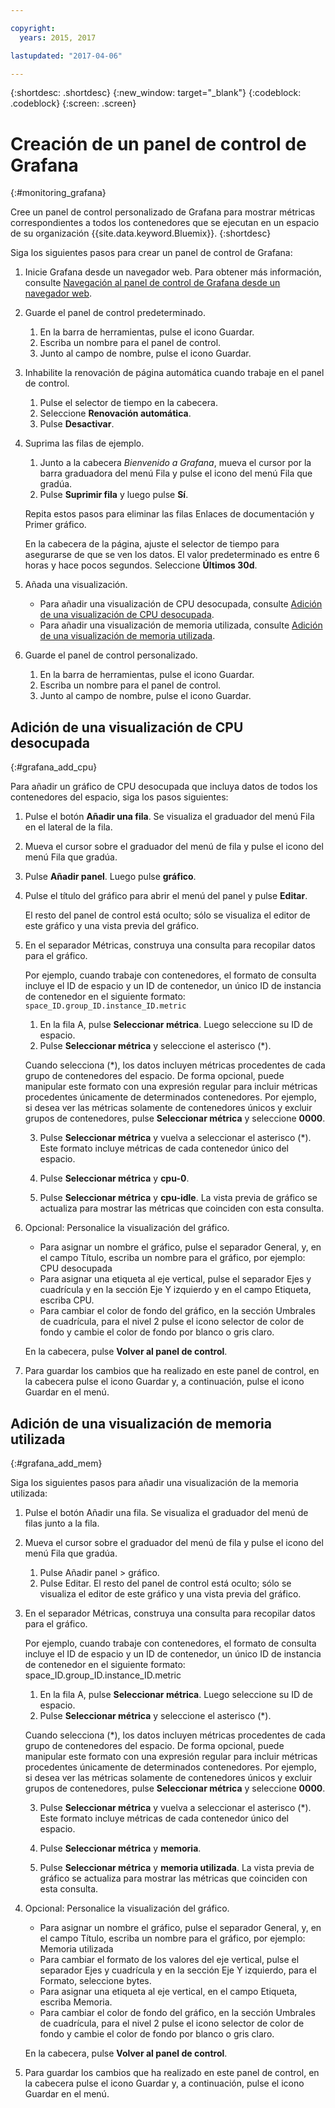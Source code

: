 ```yaml
---

copyright:
  years: 2015, 2017

lastupdated: "2017-04-06"

---
```



{:shortdesc: .shortdesc}
{:new_window: target="_blank"}
{:codeblock: .codeblock}
{:screen: .screen}

# Creación de un panel de control de Grafana
{:#monitoring_grafana}

Cree un panel de control personalizado de Grafana para mostrar métricas correspondientes a todos los contenedores que se ejecutan en un espacio de su organización {{site.data.keyword.Bluemix}}.
{:shortdesc}

Siga los siguientes pasos para crear un panel de control de Grafana:

1. Inicie Grafana desde un navegador web. Para obtener más información, consulte [Navegación al panel de control de Grafana desde un navegador web](monitoring_analyzing_metrics_grafana.html#launch_grafana_from_browser).

2. Guarde el panel de control predeterminado.

    1. En la barra de herramientas, pulse el icono Guardar.
    2. Escriba un nombre para el panel de control.
    3. Junto al campo de nombre, pulse el icono Guardar.
   
3. Inhabilite la renovación de página automática cuando trabaje en el panel de control. 

    1. Pulse el selector de tiempo en la cabecera.
    2. Seleccione **Renovación automática**.
    3. Pulse **Desactivar**.
 
 5. Suprima las filas de ejemplo.
 
     1. Junto a la cabecera *Bienvenido a Grafana*, mueva el cursor por la barra graduadora del menú Fila y pulse el icono del menú Fila que gradúa.
     2. Pulse **Suprimir fila** y luego pulse **Sí**.
     
     Repita estos pasos para eliminar las filas Enlaces de documentación y Primer gráfico. 
     
     En la cabecera de la página, ajuste el selector de tiempo para asegurarse de que se ven los datos. El valor predeterminado es entre 6 horas y hace pocos segundos. Seleccione **Últimos 30d**.
     
6. Añada una visualización.

    * Para añadir una visualización de CPU desocupada, consulte [Adición de una visualización de CPU desocupada](monitoring_grafana.html#grafana_add_cpu).
    * Para añadir una visualización de memoria utilizada, consulte [Adición de una visualización de memoria utilizada](monitoring_grafana.html#grafana_add_mem).
        
7. Guarde el panel de control personalizado.

    1. En la barra de herramientas, pulse el icono Guardar.
    2. Escriba un nombre para el panel de control.
    3. Junto al campo de nombre, pulse el icono Guardar.
    

## Adición de una visualización de CPU desocupada
{:#grafana_add_cpu}

Para añadir un gráfico de CPU desocupada que incluya datos de todos los contenedores del espacio, siga los pasos siguientes:

1. Pulse el botón **Añadir una fila**. Se visualiza el graduador del menú Fila en el lateral de la fila.
    
2. Mueva el cursor sobre el graduador del menú de fila y pulse el icono del menú Fila que gradúa.

3. Pulse **Añadir panel**. Luego pulse **gráfico**.

4. Pulse el título del gráfico para abrir el menú del panel y pulse **Editar**. 

    El resto del panel de control está oculto; sólo se visualiza el editor de este gráfico y una vista previa del gráfico.
    
5. En el separador Métricas, construya una consulta para recopilar datos para el gráfico. 

    Por ejemplo, cuando trabaje con contenedores, el formato de consulta incluye el ID de espacio y un ID de contenedor, un único ID de instancia de contenedor en el siguiente formato: `space_ID.group_ID.instance_ID.metric`
        
    1. En la fila A, pulse **Seleccionar métrica**. Luego seleccione su ID de espacio.
    2. Pulse **Seleccionar métrica** y seleccione el asterisco (\*).
    
    Cuando selecciona (\*), los datos incluyen métricas procedentes de cada grupo de contenedores del espacio. De forma opcional, puede manipular este formato con una expresión regular para incluir métricas procedentes únicamente de determinados contenedores. Por ejemplo, si desea ver las métricas solamente de contenedores únicos y excluir grupos de contenedores, pulse **Seleccionar métrica** y seleccione **0000**.
        
    3. Pulse **Seleccionar métrica** y vuelva a seleccionar el asterisco (\*). Este formato incluye métricas de cada contenedor único del espacio.
        
    4. Pulse **Seleccionar métrica** y **cpu-0**.
        
    5. Pulse **Seleccionar métrica** y **cpu-idle**. La vista previa de gráfico se actualiza para mostrar las métricas que coinciden con esta consulta.
    
6. Opcional: Personalice la visualización del gráfico.
    
    * Para asignar un nombre el gráfico, pulse el separador General, y, en el campo Título, escriba un nombre para el gráfico, por ejemplo: CPU desocupada
    * Para asignar una etiqueta al eje vertical, pulse el separador Ejes y cuadrícula y en la sección Eje Y izquierdo y en el campo Etiqueta, escriba CPU.
    * Para cambiar el color de fondo del gráfico, en la sección Umbrales de cuadrícula, para el nivel 2 pulse el icono selector de color de fondo y cambie el color de fondo por blanco o gris claro.
    
    En la cabecera, pulse **Volver al panel de control**.
    
7. Para guardar los cambios que ha realizado en este panel de control, en la cabecera pulse el icono Guardar y, a continuación, pulse el icono Guardar en el menú.


## Adición de una visualización de memoria utilizada
{:#grafana_add_mem}

Siga los siguientes pasos para añadir una visualización de la memoria utilizada:

1. Pulse el botón Añadir una fila. Se visualiza el graduador del menú de filas junto
a la fila.
   
2. Mueva el cursor sobre el graduador del menú de fila y pulse el icono del menú Fila que gradúa.

    1. Pulse Añadir panel > gráfico.
    2. Pulse Editar. El resto del panel de control está oculto; sólo se visualiza el editor de este gráfico y una vista previa del gráfico.
    
3. En el separador Métricas, construya una consulta para recopilar datos para el gráfico. 

    Por ejemplo, cuando trabaje con contenedores, el formato de consulta incluye el ID de espacio y un ID de contenedor, un único ID de instancia de contenedor en el siguiente formato: space_ID.group_ID.instance_ID.metric
        
    1. En la fila A, pulse **Seleccionar métrica**. Luego seleccione su ID de espacio.
    2. Pulse **Seleccionar métrica** y seleccione el asterisco (\*).
    
    Cuando selecciona (\*), los datos incluyen métricas procedentes de cada grupo de contenedores del espacio. De forma opcional, puede manipular este formato con una expresión regular para incluir métricas procedentes únicamente de determinados contenedores. Por ejemplo, si desea ver las métricas solamente de contenedores únicos y excluir grupos de contenedores, pulse **Seleccionar métrica** y seleccione **0000**.
    
    3. Pulse **Seleccionar métrica** y vuelva a seleccionar el asterisco (\*). Este formato incluye métricas de cada contenedor único del espacio.
        
    4. Pulse **Seleccionar métrica** y **memoria**.
        
    5. Pulse **Seleccionar métrica** y **memoria utilizada**. La vista previa de gráfico se actualiza para mostrar las métricas que coinciden con esta consulta.
    
6. Opcional: Personalice la visualización del gráfico.
    
    * Para asignar un nombre el gráfico, pulse el separador General, y, en el campo Título, escriba un nombre para el gráfico, por ejemplo: Memoria utilizada
    *  Para cambiar el formato de los valores del eje vertical, pulse el separador Ejes y cuadrícula y en la sección Eje Y izquierdo, para el
Formato, seleccione bytes.
    * Para asignar una etiqueta al eje vertical, en el campo Etiqueta, escriba
Memoria.
    * Para cambiar el color de fondo del gráfico, en la sección Umbrales de cuadrícula, para el nivel 2 pulse el icono selector de color de fondo y cambie el color de fondo por blanco o gris claro.
    
    En la cabecera, pulse **Volver al panel de control**.

7. Para guardar los cambios que ha realizado en este panel de control, en la cabecera pulse el icono Guardar y, a continuación, pulse el icono Guardar en el menú.


